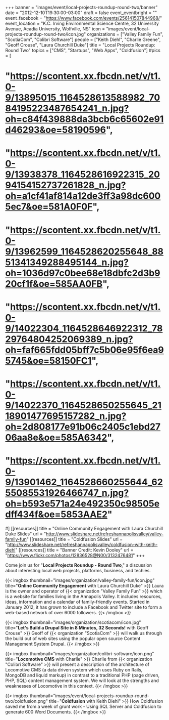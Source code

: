 +++
banner = "images/event/local-projects-roundup-round-two/banner"
date = "2012-12-10T19:30:00-03:00"
draft = false
event_eventbright = ""
event_facebook = "https://www.facebook.com/events/256141507844968/"
event_location = "K.C. Irving Environmental Science Centre, 32 University Avenue, Acadia University, Wolfville, NS"
icon = "images/event/local-projects-roundup-round-two/icon.jpg"
organizations = ["Valley Family Fun", "ScotiaCom", "Colibri Software"]
people = ["Keith Diehl", "Charlie Greene", "Geoff Crouse", "Laura Churchill Duke"]
title = "Local Projects Roundup: Round Two"
topics = ["CMS", "Startups", "Web Apps", "Coldfusion"]
#pics = [
#    "https://scontent.xx.fbcdn.net/v/t1.0-9/13895015_1164528613588982_7084195223487654241_n.jpg?oh=c84f439888da3bcb6c65602e91d46293&oe=58190596",
#    "https://scontent.xx.fbcdn.net/v/t1.0-9/13938378_1164528616922315_2094154152737261828_n.jpg?oh=a1cf41af814a12de3ff3a98dc6005ec7&oe=581A0F0F",
#    "https://scontent.xx.fbcdn.net/v/t1.0-9/13962599_1164528620255648_8851341349288495144_n.jpg?oh=1036d97c0bee68e18dbfc2d3b920cf1f&oe=585AA0FB",
#    "https://scontent.xx.fbcdn.net/v/t1.0-9/14022304_1164528646922312_7829764804252069389_n.jpg?oh=faf665fdd05bff7c5b06e95f6ea95745&oe=58150FC1",
#    "https://scontent.xx.fbcdn.net/v/t1.0-9/14022370_1164528650255645_2118901477695157282_n.jpg?oh=2d808177e91b06c2405c1ebd2706aa8e&oe=585A6342",
#    "https://scontent.xx.fbcdn.net/v/t1.0-9/13901462_1164528660255644_6255085531926466747_n.jpg?oh=b593e571a24e492350c98505edff434f&oe=5853AAE2"
#]
[[resources]]
title = "Online Community Engagement with Laura Churchill Duke Slides"
url = "http://www.slideshare.net/refreshannapolisvalley/valley-family-fun"
[[resources]]
title = "Coldfusion Slides"
url = "http://www.slideshare.net/refreshannapolisvalley/coldfusion-with-keith-diehl" 
[[resources]]
title = "Banner Credit: Kevin Dooley"
url = "https://www.flickr.com/photos/12836528@N00/3132476481"
+++

Come join us for "**Local Projects Roundup - Round Two**," a discussion about interesting local web projects, platforms, business, and techies.

{{< imgbox thumbnail="images/organization/valley-family-fun/icon.jpg" title="**Online Community Engagement** with Laura Churchill Duke" >}}
    Laura is the owner and operator of {{< organization "Valley Family Fun" >}} which is a website for families living in the Annapolis Valley. It includes resources, ideas, information and a calendar of family-friendly events. Started in January 2012, it has grown to include a Facebook and Twitter site to form a web-based network of over 6000 followers.
{{< /imgbox >}}

{{< imgbox thumbnail="images/organization/scotiacom/icon.jpg" title="**Let's Build a Drupal Site in 8 Minutes, 32 Seconds!** with Geoff Crouse" >}}
    Geoff of {{< organization "ScotiaCom" >}} will walk us through the build out of web sites using the popular open source Content Management System Drupal.
{{< /imgbox >}}

{{< imgbox thumbnail="images/organization/colibri-software/icon.png" title="**Locomotive CMS** with Charlie" >}}
    Charlie from {{< organization "Colibri Software" >}} will present a description of the architecture of Locomotive CMS (a data driven system which uses Ruby on Rails, MongoDB and liquid markup) in contrast to a traditional PHP (page driven, PHP, SQL) content management system. We will look at the strengths and weaknesses of Locomotive in this context.
{{< /imgbox >}}

{{< imgbox thumbnail="images/event/local-projects-roundup-round-two/coldfusion.png" title="**Coldfusion** with Keith Diehl" >}}
    How Coldfusion saved me from a week of grunt work - Using SQL Server and Coldfusion to generate 600 Word Documents.
{{< /imgbox >}}
